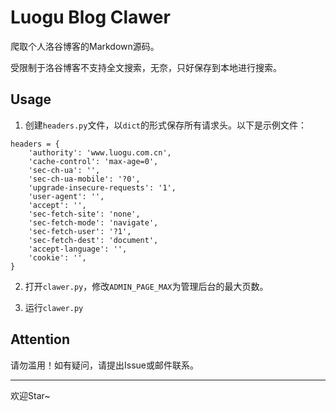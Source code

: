 # Luogu Blog Clawer

爬取个人洛谷博客的Markdown源码。

受限制于洛谷博客不支持全文搜索，无奈，只好保存到本地进行搜索。

## Usage

1. 创建`headers.py`文件，以`dict`的形式保存所有请求头。以下是示例文件：

```
headers = {
    'authority': 'www.luogu.com.cn',
    'cache-control': 'max-age=0',
    'sec-ch-ua': '',
    'sec-ch-ua-mobile': '?0',
    'upgrade-insecure-requests': '1',
    'user-agent': '',
    'accept': '',
    'sec-fetch-site': 'none',
    'sec-fetch-mode': 'navigate',
    'sec-fetch-user': '?1',
    'sec-fetch-dest': 'document',
    'accept-language': '',
    'cookie': '',
}
```

2. 打开`clawer.py`，修改`ADMIN_PAGE_MAX`为管理后台的最大页数。

3. 运行`clawer.py`

## Attention

请勿滥用！如有疑问，请提出Issue或邮件联系。

---

欢迎Star~
